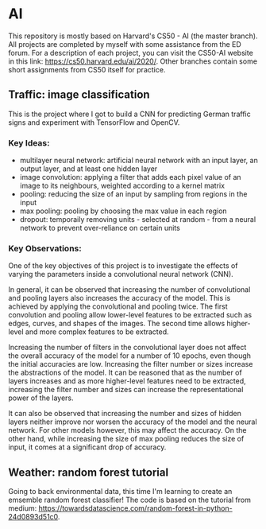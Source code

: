 # AI

This repository is mostly based on Harvard's CS50 - AI (the master branch). All projects are completed by myself with some assistance from the ED forum. For a description of each project, you can visit the CS50-AI website in this link: https://cs50.harvard.edu/ai/2020/. Other branches contain some short assignments from CS50 itself for practice.

## Traffic: image classification
This is the project where I got to build a CNN for predicting German traffic signs and experiment with TensorFlow and OpenCV.

### Key Ideas: 
- multilayer neural network: artificial neural network with an input layer,
an output layer, and at least one hidden layer
- image convolution: applying a filter that adds each pixel value of an image
to its neighbours, weighted according to a kernel matrix
- pooling: reducing the size of an input by sampling from regions in the input
- max pooling: pooling by choosing the max value in each region
- dropout: temporaily removing units - selected at random - from a neural network
to prevent over-reliance on certain units

### Key Observations:
One of the key objectives of this project is to investigate the effects of varying
the parameters inside a convolutional neural network (CNN). 

In general, it can be observed that increasing the number of convolutional and pooling 
layers also increases the accuracy of the model. This is achieved by applying the 
convolutional and pooling twice. The first convolution and pooling allow lower-level
features to be extracted such as edges, curves, and shapes of the images. The second
time allows higher-level and more complex features to be extracted. 

Increasing the number of filters in the convolutional layer does not affect 
the overall accuracy of the model for a number of 10 epochs, even though the initial accuracies are low. Increasing the filter number or sizes increase the abstractions of the model. It can be reasoned that as the number of layers increases and as more higher-level features need to be extracted, increasing the filter number and sizes can increase the representational power of the layers. 

It can also be observed that increasing the number and sizes of hidden layers neither improve
nor worsen the accuracy of the model and the neural network. For other models however, this may affect the 
accuracy. On the other hand, while increasing the size of max pooling reduces the size of input, it comes at a significant drop of accuracy. 

## Weather: random forest tutorial
Going to back environmental data, this time I'm learning to create an emsemble random forest classifier! The code is based on the tutorial from medium: https://towardsdatascience.com/random-forest-in-python-24d0893d51c0. 